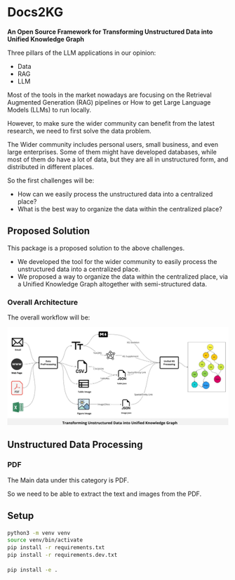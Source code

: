 # Docs2KG

**An Open Source Framework for Transforming Unstructured Data into Unified Knowledge Graph**

Three pillars of the LLM applications in our opinion:

- Data
- RAG
- LLM

Most of the tools in the market nowadays are focusing on the Retrieval Augmented Generation (RAG) pipelines or
How to get Large Language Models (LLMs) to run locally.

However, to make sure the wider community can benefit from the latest research, we need to first solve the data problem.

The Wider community includes personal users, small business, and even large enterprises.
Some of them might have developed databases, while most of them do have a lot of data, but they are all in unstructured
form, and distributed in different places.

So the first challenges will be:

- How can we easily process the unstructured data into a centralized place?
- What is the best way to organize the data within the centralized place?

## Proposed Solution

This package is a proposed solution to the above challenges.

- We developed the tool for the wider community to easily process the unstructured data into a centralized place.
- We proposed a way to organize the data within the centralized place, via a Unified Knowledge Graph altogether with
  semi-structured data.

### Overall Architecture

The overall workflow will be:

![img.png](docs/images/Docs2KG.jpg)

## Unstructured Data Processing

### PDF

The Main data under this category is PDF.

So we need to be able to extract the text and images from the PDF.

## Setup

```bash
python3 -m venv venv
source venv/bin/activate
pip install -r requirements.txt
pip install -r requirements.dev.txt

pip install -e .
```
